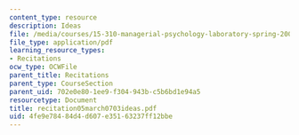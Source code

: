 ```yaml
---
content_type: resource
description: Ideas
file: /media/courses/15-310-managerial-psychology-laboratory-spring-2003/4fe9e78484d4d607e35163237ff12bbe_recitation05march0703ideas.pdf
file_type: application/pdf
learning_resource_types:
- Recitations
ocw_type: OCWFile
parent_title: Recitations
parent_type: CourseSection
parent_uid: 702e0e80-1ee9-f304-943b-c5b6bd1e94a5
resourcetype: Document
title: recitation05march0703ideas.pdf
uid: 4fe9e784-84d4-d607-e351-63237ff12bbe
---
```

